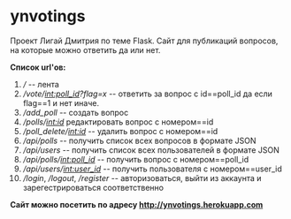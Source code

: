 # ynvotings
Проект Лигай Дмитрия по теме Flask.
Сайт для публикаций вопросов, на которые можно ответить да или нет.

**Список url'ов:**
1. */* -- лента 
2. */vote/<int:poll_id>?flag=x* -- ответить за вопрос с id==poll_id да если flag==1 и нет иначе.
3. */add_poll* -- создать вопрос
4. */polls/<int:id>* редактировать вопрос с номером==id
5. */poll_delete/<int:id>* -- удалить вопрос с номером==id
6. */api/polls* -- получить список всех вопросов в формате JSON
7. */api/users* -- получить список всех пользователей в формате JSON
8. */api/polls/<int:poll_id>* -- получить вопрос с номером==poll_id
9. */api/users/<int:user_id>* -- получить пользователя с номером==user_id
10. */login*, */logout*, */register* -- авторизоваться, выйти из аккаунта и зарегестрироваться соответственно

**Сайт можно посетить по адресу http://ynvotings.herokuapp.com**
